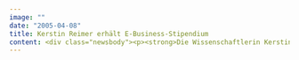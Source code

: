 ```yaml
---
image: ""
date: "2005-04-08"
title: Kerstin Reimer erhält E-Business-Stipendium
content: <div class="newsbody"><p><strong>Die Wissenschaftlerin Kerstin Reimer von der Christian-Albrechts-Universität zu Kiel erhält das erstmals ausgeschriebene E-Business-Stipendium von SinnerSchrader. Die Förderung ist mit 10.000 Euro dotiert und läuft ein Jahr. Frau Reimer promoviert derzeit am Institut für Innovationsforschung bei Prof. Dr. Sönke Albers zum Thema "Prognose des Kaufverhaltens im E-Business". Frau Reimer plant, ihre Promotionsschrift Ende 2006 vorzustellen.</strong></p><div><p>Das Ziel ihrer Arbeit ist die Entwicklung eines implementierfähigen Modells zur Prognose des Kaufverhaltens für Downloadservices im E-Business. Hierbei wird für jeden einzelnen Kunden prognostiziert, ob und wie viel er in der nächsten Periode kauft. Zudem wird untersucht, wie das individuelle Kaufverhalten durch Marketing-Instrumente optimal beeinflusst werden kann. Für derartige Modelle besteht ein großes wirtschaftliches Potential.</p><p>Frau Reimer hat sich in der Jurysitzung gegen eine Reihe hochwertiger Kandidaten durchgesetzt. Für die Jury entscheidend war letztlich die hohe Relevanz der Dissertation für die Wirtschaftlichkeit von E-Business-Systemen. "Nicht nur Dienstleister wie SinnerSchrader werden sich für die Ergebnisse interessieren. In der Arbeit steckt das Potential, Marketing viel besser auf die Bedürfnisse des einzelnen Kunden auszurichten", ist sich Matthias Schrader von SinnerSchrader sicher. So werde E-Mail-Marketing derzeit noch mit der Schrotflinte verschossen. Die Arbeit könne helfen, schneller zu erkennen, welcher Kunde auf Marketing-Maßnahmen besonders gut reagiere, so Schrader.</p><p>Durch die Resonanz auf die erste Ausschreibung ermutigt, wird SinnerSchrader auch in diesem Herbst wieder ein E-Business-Stipendium ausschreiben. Nähere Details werden hierzu frühzeitig bekannt gegeben.</p><p>Nähere Informationen zum Forschungsvorhaben können am Lehrstuhl für Innovation, Neue Medien und Marketing unter <a href="mailto&#58;albers@bwl.uni-kiel.de">albers@bwl.uni-kiel.de</a> eingeholt werden.</p></div><p><a class="news-backlink" href="/de/"><svg class="svg-ico svg-ico--arrow-left"><use xlink&#58;href="#arrow-down"></use></svg>Zurück zur Presse Übersicht</a></p></div>
---
```

